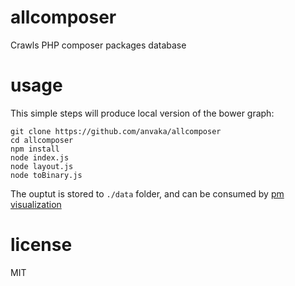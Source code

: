# allcomposer

Crawls PHP composer packages database

# usage

This simple steps will produce local version of the bower graph:

```
git clone https://github.com/anvaka/allcomposer
cd allcomposer
npm install
node index.js
node layout.js
node toBinary.js
```

The ouptut is stored to `./data` folder, and can be consumed by [pm visualization](https://github.com/anvaka/pm)

# license

MIT
